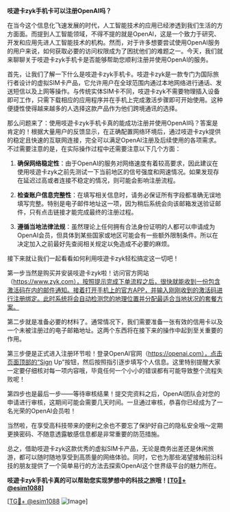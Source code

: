 **吱遊卡zyk手机卡可以注册OpenAI吗？**

在当今这个信息化飞速发展的时代，人工智能技术的应用已经渗透到我们生活的方方面面。而提到人工智能领域，不得不提的就是OpenAI，这是一个致力于研究、开发和应用先进人工智能技术的机构。然而，对于许多想要尝试使用OpenAI服务的用户来说，如何获取必要的访问权限成为了困扰他们的难题之一。今天，我们就来聊聊关于吱遊卡zyk手机卡是否能够帮助您顺利注册并使用OpenAI的服务。

首先，让我们了解一下什么是吱遊卡zyk手机卡。吱遊卡zyk是一款专门为国际旅行者设计的虚拟SIM卡产品，它允许用户在全球范围内通过本地网络进行通话、发送短信以及上网等操作。与传统实体SIM卡不同，吱遊卡zyk不需要物理插入设备即可工作，只需下载相应的应用程序并在手机上完成激活步骤即可开始使用。这种便捷性使得越来越多的人选择这款产品作为他们跨境通讯的选择。

那么问题来了：使用吱遊卡zyk手机卡真的能成功注册并使用OpenAI吗？答案是肯定的！根据大量用户的反馈显示，在正确配置网络环境后，通过吱遊卡zyk提供的稳定且快速的互联网连接，完全可以满足OpenAI注册及后续使用的各项需求。不过需要注意的是，在实际操作过程中还需要注意以下几个方面：

1. **确保网络稳定性**：由于OpenAI的服务对网络速度有着较高要求，因此建议在使用吱遊卡zyk之前先测试一下当前地区的信号强度和网速情况。如果发现存在延迟过高或者连接不稳定的情况，则可能会影响注册流程。
   
2. **检查账户信息完整性**：在填写相关信息时，请务必保证所有字段都准确无误地填写完整。特别是电子邮件地址这一项，因为稍后系统会向该邮箱发送验证邮件，只有点击链接才能完成最终的注册过程。

3. **遵循当地法律法规**：虽然理论上任何拥有合法身份证明的人都可以申请成为OpenAI会员，但具体到某些国家或地区可能会有一些额外限制条件。所以在决定加入之前最好先查阅相关规定以免造成不必要的麻烦。

接下来就让我们一起看看如何利用吱遊卡zyk轻松搞定这一切吧！

第一步当然是购买并安装吱遊卡zyk啦！访问官方网站（https://www.zyk.com），按照提示完成下单流程之后，很快就能收到一份包含激活码在内的邮件通知。接着打开手机上的官方APP，并输入刚刚收到的激活码进行注册绑定。此时系统将会自动检测您的地理位置并分配最适合当地状况的套餐方案。

第二步就是准备必要的材料了。通常情况下，我们需要准备一张有效的信用卡以及一个未被注册过的电子邮箱地址。这两个东西将在接下来的操作中起到至关重要的作用。

第三步便是正式进入注册环节啦！登录OpenAI官网（https://openai.com），点击页面顶部的“Sign Up”按钮，然后按照指引逐步填写个人信息。这里特别提醒大家一定要仔细核对每一项内容哦，毕竟任何一个小小的错误都有可能导致整个流程失败呢！

第四步也是最后一步——等待审核结果！提交完资料之后，OpenAI团队会对您的申请进行审核，这期间可能会需要几天时间。一旦通过审核，恭喜你已经成为了一名光荣的OpenAI会员啦！

当然啦，在享受高科技带来的便利之余也不要忘了保护好自己的隐私安全哦～定期更换密码、不随意透露敏感信息都是非常重要的防范措施。

总之，借助吱遊卡zyk这款优秀的虚拟SIM卡产品，无论是商务出差还是休闲旅游，都可以随时随地享受到高质量的网络体验。同时，它也为那些渴望接触前沿科技的朋友提供了一个简单易行的方法去探索OpenAI这个世界级平台的魅力所在。

**吱遊卡zyk手机卡真的可以帮助您实现梦想中的科技之旅哦！[[TG💪+ @esim1088](https://t.me/s/esim1088)]**

[[TG💪+ @esim1088](https://t.me/s/esim1088) ![Image](https://i.postimg.cc/4NQfJmqS/Snipaste-2025-05-13-00-14-12.png)]